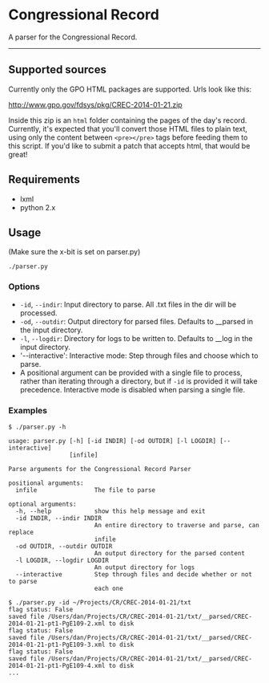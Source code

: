 # Congressional Record

A parser for the Congressional Record.

---

## Supported sources

Currently only the GPO HTML packages are supported. Urls look like this:

<http://www.gpo.gov/fdsys/pkg/CREC-2014-01-21.zip>

Inside this zip is an `html` folder containing the pages of the day's record.
Currently, it's expected that you'll convert those HTML files to plain text, using
only the content between `<pre></pre>` tags before feeding them to this script.
If you'd like to submit a patch that accepts html, that would be great!

## Requirements

- lxml
- python 2.x

## Usage

(Make sure the x-bit is set on parser.py)

`./parser.py`

### Options

- `-id`, `--indir`: Input directory to parse. All .txt files in the dir will be processed.
- `-od`, `--outdir`: Output directory for parsed files. Defaults to __parsed in the input directory.
- `-l`, `--logdir`: Directory for logs to be written to. Defaults to __log in the input directory.
- '--interactive': Interactive mode: Step through files and choose which to parse.
- A positional argument can be provided with a single file to process, rather than iterating through a directory, but if `-id` is provided it will take precedence. Interactive mode is disabled when parsing a single file.

### Examples

```
$ ./parser.py -h

usage: parser.py [-h] [-id INDIR] [-od OUTDIR] [-l LOGDIR] [--interactive]
                 [infile]

Parse arguments for the Congressional Record Parser

positional arguments:
  infile                The file to parse

optional arguments:
  -h, --help            show this help message and exit
  -id INDIR, --indir INDIR
                        An entire directory to traverse and parse, can replace
                        infile
  -od OUTDIR, --outdir OUTDIR
                        An output directory for the parsed content
  -l LOGDIR, --logdir LOGDIR
                        An output directory for logs
  --interactive         Step through files and decide whether or not to parse
                        each one

$ ./parser.py -id ~/Projects/CR/CREC-2014-01-21/txt
flag status: False
saved file /Users/dan/Projects/CR/CREC-2014-01-21/txt/__parsed/CREC-2014-01-21-pt1-PgE109-2.xml to disk
flag status: False
saved file /Users/dan/Projects/CR/CREC-2014-01-21/txt/__parsed/CREC-2014-01-21-pt1-PgE109-3.xml to disk
flag status: False
saved file /Users/dan/Projects/CR/CREC-2014-01-21/txt/__parsed/CREC-2014-01-21-pt1-PgE109-4.xml to disk
...
```
